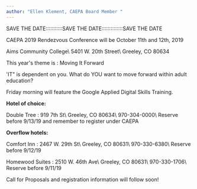 ```yaml
---
author: "Ellen Klement, CAEPA Board Member "
---
```


SAVE THE DATE:::::::::::SAVE THE DATE::::::::::::::SAVE THE DATE

CAEPA 2019 Rendezvous Conference will be October 11th and 12th, 2019

Aims Community College\\
5401 W. 20th Street\\
Greeley, CO 80634

This year's theme is : Moving It Forward

'IT" is dependent on you. What do YOU want to move forward within adult education?

Friday morning will feature the Google Applied Digital Skills Training.

**Hotel of choice:**

Double Tree
: 919 7th St\\
  Greeley, CO 80634\\
  970-304-0000\\
  Reserve before 9/13/19 and remember to register under CAEPA

**Overflow hotels:**

Comfort Inn
: 2467 W. 29th St\\
  Greeley, CO 80631\\
  970-330-6380\\
  Reserve before 9/12/19

Homewood Suites
: 2510 W. 46th Ave\\
  Greeley, CO 80631\\
  970-330-1706\\
  Reserve before 9/11/19

Call for Proposals and registration information will follow soon!

